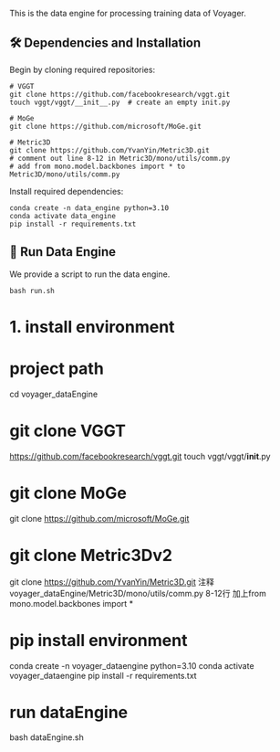 This is the data engine for processing training data of Voyager.


## 🛠️ Dependencies and Installation

Begin by cloning required repositories:
```shell
# VGGT
git clone https://github.com/facebookresearch/vggt.git
touch vggt/vggt/__init__.py  # create an empty init.py

# MoGe
git clone https://github.com/microsoft/MoGe.git

# Metric3D
git clone https://github.com/YvanYin/Metric3D.git
# comment out line 8-12 in Metric3D/mono/utils/comm.py
# add from mono.model.backbones import * to Metric3D/mono/utils/comm.py
```

Install required dependencies:

```shell
conda create -n data_engine python=3.10
conda activate data_engine
pip install -r requirements.txt
```

## 🔑 Run Data Engine

We provide a script to run the data engine.
```shell
bash run.sh
```

# 1. install environment
# project path
cd voyager_dataEngine

# git clone VGGT
https://github.com/facebookresearch/vggt.git
touch vggt/vggt/__init__.py

# git clone MoGe
git clone https://github.com/microsoft/MoGe.git

# git clone Metric3Dv2
git clone https://github.com/YvanYin/Metric3D.git
注释 voyager_dataEngine/Metric3D/mono/utils/comm.py  8-12行
加上from mono.model.backbones import *

# pip install environment
conda create -n voyager_dataengine python=3.10
conda activate voyager_dataengine
pip install -r requirements.txt

# run dataEngine
bash dataEngine.sh